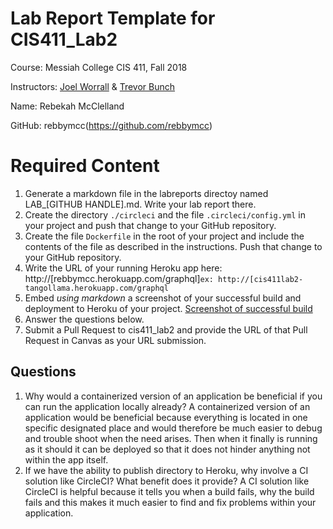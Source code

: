 # Lab Report Template for CIS411_Lab2
Course: Messiah College CIS 411, Fall 2018

Instructors: [Joel Worrall](https://github.com/tangollama) & [Trevor Bunch](https://github.com/trevordbunch)

Name: Rebekah McClelland

GitHub: rebbymcc(https://github.com/rebbymcc)

# Required Content

1. Generate a markdown file in the labreports directoy named LAB_[GITHUB HANDLE].md. Write your lab report there.
2. Create the directory ```./circleci``` and the file ```.circleci/config.yml``` in your project and push that change to your GitHub repository.
3. Create the file ```Dockerfile``` in the root of your project and include the contents of the file as described in the instructions. Push that change to your GitHub repository.
4. Write the URL of your running Heroku app here: http://[rebbymcc.herokuapp.com/graphql]```ex: http://[cis411lab2-tangollama.herokuapp.com/graphql```
5. Embed _using markdown_ a screenshot of your successful build and deployment to Heroku of your project.
  [Screenshot of successful build](https://github.com/rebbymcc/cis411_lab2/blob/master/success.png)
6. Answer the questions below.
7. Submit a Pull Request to cis411_lab2 and provide the URL of that Pull Request in Canvas as your URL submission.

## Questions
1. Why would a containerized version of an application be beneficial if you can run the application locally already?
A containerized version of an application would be beneficial because everything is located in one specific designated place and would therefore be much easier to debug and trouble shoot when the need arises.  Then when it finally is running as it should it can be deployed so that it does not hinder anything not within the app itself. 
2. If we have the ability to publish directory to Heroku, why involve a CI solution like CircleCI? What benefit does it provide?
A CI solution like CircleCI is helpful because it tells you when a build fails, why the build fails and this makes it much easier to find and fix problems within your application.
